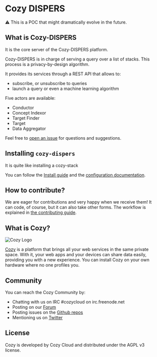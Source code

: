 Cozy DISPERS
==========

⚠️ This is a POC that might dramatically evolve in the future.


## What is Cozy-DISPERS

It is the core server of the Cozy-DISPERS platform.

Cozy-DISPERS is in charge of serving a query over a list of stacks. This process is a privacy-by-design algorithm.

It provides its services through a REST API that allows to:

 - subscribe, or unsubscribe to queries
 - launch a query or even a machine learning algorithm


Five actors are available:

 - Conductor
 - Concept Indexor
 - Target Finder
 - Target
 - Data Aggregator


Feel free to [open an issue](https://github.com/cozy/cozy-dispers/issues/new)
for questions and suggestions.


## Installing `cozy-dispers`

It is quite like installing a cozy-stack

You can follow the [Install guide](docs/INSTALL.md) and the [configuration
documentation](docs/config.md).


## How to contribute?

We are eager for contributions and very happy when we receive them! It can
code, of course, but it can also take other forms. The workflow is explained
in [the contributing guide](docs/CONTRIBUTING.md).

## What is Cozy?

![Cozy Logo](https://cdn.rawgit.com/cozy/cozy-guidelines/master/templates/cozy_logo_small.svg)

[Cozy](https://cozy.io) is a platform that brings all your web services in the
same private space. With it, your web apps and your devices can share data
easily, providing you with a new experience. You can install Cozy on your own
hardware where no one profiles you.

## Community

You can reach the Cozy Community by:

* Chatting with us on IRC #cozycloud on irc.freenode.net
* Posting on our [Forum](https://forum.cozy.io)
* Posting issues on the [Github repos](https://github.com/cozy/)
* Mentioning us on [Twitter](https://twitter.com/cozycloud)


## License

Cozy is developed by Cozy Cloud and distributed under the AGPL v3 license.
